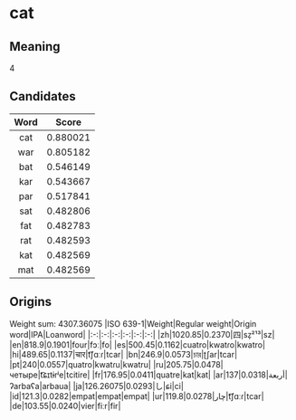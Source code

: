 # cat

## Meaning

4

## Candidates

|Word|Score|
|:-:|:-:|
|cat|0.880021|
|war|0.805182|
|bat|0.546149|
|kar|0.543667|
|par|0.517841|
|sat|0.482806|
|fat|0.482783|
|rat|0.482593|
|kat|0.482569|
|mat|0.482569|

## Origins

Weight sum: 4307.36075
|ISO 639-1|Weight|Regular weight|Origin word|IPA|Loanword|
|:-:|:-:|:-:|:-:|:-:|:-:|
|zh|1020.85|0.2370|四|sz̩²¹³|sz|
|en|818.9|0.1901|four|fɔː|fo|
|es|500.45|0.1162|cuatro|kwatɾo|kwatro|
|hi|489.65|0.1137|चार|t͡ʃɑːɾ|tcar|
|bn|246.9|0.0573|চার|ʈʃar|tcar|
|pt|240|0.0557|quatro|kwatɾu|kwatru|
|ru|205.75|0.0478|четыре|t͡ɕɪtɨrʲe|tcitire|
|fr|176.95|0.0411|quatre|kat|kat|
|ar|137|0.0318|أربعة|ʔarbaʕa|arbaua|
|ja|126.26075|0.0293|し|ɕi|ci|
|id|121.3|0.0282|empat|empat|empat|
|ur|119.8|0.0278|چار|t͡ʃɑːɾ|tcar|
|de|103.55|0.0240|vier|fiːr|fir|
